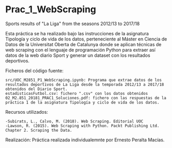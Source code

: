 # Prac_1_WebScraping
Sports results of "La Liga" from the seasons 2012/13 to 2017/18

  Esta práctica se ha realizado bajo las instrucciones de la asignatura Tipología y ciclo de vida de los datos, perteneciente al Máster en Ciencia de Datos de la Universitat Oberta de Catalunya donde se aplican técnicas de web scraping con el lenguaje de programación Python para extraer así datos de la web diario Sport y generar un dataset con los resultados deportivos.

Ficheros del código fuente:

    src/UOC_M2851_P1_WebScraping.ipynb: Programa que extrae datos de los resultados deportivos de La Liga desde la temporada 2012/13 a 2017/18 obtenidos del Diario Sport.
    estadisticasFutbol.csv: fichero ".csv" con los datos obtenidos		
    02_M2.851_20181_PRAC1_Soluciones.pdf: fichero con las respuestas de la práctica 1 de la asignatura Tipología y ciclo de vida de los datos.

Recursos utilizados:
	
	-Subirats, L., Calvo, M. (2018). Web Scraping. Editorial UOC
	-Lawson, R. (2015). Web Scraping with Python. Packt Publishing Ltd. Chapter 2. Scraping the Data.

Realización: 
  Práctica realizada individualemnte por Ernesto Peralta Macías.
